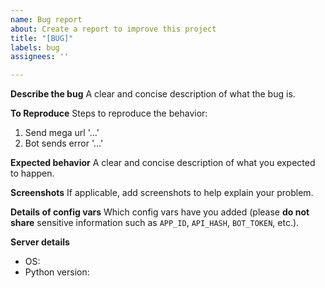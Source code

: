 ```yaml
---
name: Bug report
about: Create a report to improve this project
title: "[BUG]"
labels: bug
assignees: ''

---
```


**Describe the bug**
A clear and concise description of what the bug is.

**To Reproduce**
Steps to reproduce the behavior:
1. Send mega url '...'
2. Bot sends error '...'

**Expected behavior**
A clear and concise description of what you expected to happen.

**Screenshots**
If applicable, add screenshots to help explain your problem.

**Details of config vars**
Which config vars have you added (please **do not share** sensitive information such as `APP_ID`, `API_HASH`, `BOT_TOKEN`, etc.).

**Server details**
- OS:
- Python version:
